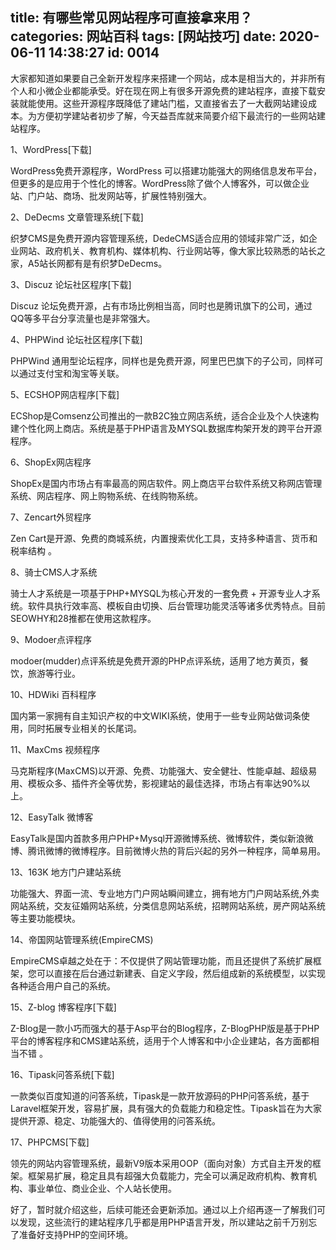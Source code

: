 title: 有哪些常见网站程序可直接拿来用？
categories: 网站百科
tags: [网站技巧]
date: 2020-06-11 14:38:27
id: 0014
---
  <p>大家都知道如果要自己全新开发程序来搭建一个网站，成本是相当大的，并非所有个人和小微企业都能承受。好在现在网上有很多开源免费的建站程序，直接下载安装就能使用。这些开源程序既降低了建站门槛，又直接省去了一大截网站建设成本。为方便初学建站者初步了解，今天益吾库就来简要介绍下最流行的一些网站建站程序。</p><p>1、WordPress[下载]</p><p>WordPress免费开源程序，WordPress 可以搭建功能强大的网络信息发布平台，但更多的是应用于个性化的博客。WordPress除了做个人博客外，可以做企业站、门户站、商场、批发网站等，扩展性特别强大。</p><p>2、DeDecms 文章管理系统[下载]</p><p>织梦CMS是免费开源内容管理系统，DedeCMS适合应用的领域非常广泛，如企业网站、政府机关、教育机构、媒体机构、行业网站等，像大家比较熟悉的站长之家，A5站长网都有是有织梦DeDecms。</p><p>3、Discuz 论坛社区程序[下载]</p><p>Discuz 论坛免费开源，占有市场比例相当高，同时也是腾讯旗下的公司，通过QQ等多平台分享流量也是非常强大。</p><p>4、PHPWind 论坛社区程序[下载]</p><p>PHPWind 通用型论坛程序，同样也是免费开源，阿里巴巴旗下的子公司，同样可以通过支付宝和淘宝等关联。</p><p>5、ECSHOP网店程序[下载]</p><p>ECShop是Comsenz公司推出的一款B2C独立网店系统，适合企业及个人快速构建个性化网上商店。系统是基于PHP语言及MYSQL数据库构架开发的跨平台开源程序。</p><p>6、ShopEx网店程序</p><p>ShopEx是国内市场占有率最高的网店软件。网上商店平台软件系统又称网店管理系统、网店程序、网上购物系统、在线购物系统。</p><p>7、Zencart外贸程序<br /></p><p>Zen Cart是开源、免费的商城系统，内置搜索优化工具，支持多种语言、货币和税率结构 。</p><p>8、骑士CMS人才系统</p><p>骑士人才系统是一项基于PHP+MYSQL为核心开发的一套免费 + 开源专业人才系统。软件具执行效率高、模板自由切换、后台管理功能灵活等诸多优秀特点。目前SEOWHY和28推都在使用这款程序。</p><p>9、Modoer点评程序</p><p>modoer(mudder)点评系统是免费开源的PHP点评系统，适用了地方黄页，餐饮，旅游等行业。</p><p>10、HDWiki 百科程序</p><p>国内第一家拥有自主知识产权的中文WIKI系统，使用于一些专业网站做词条使用，同时拓展专业相关的长尾词。</p><p>11、MaxCms 视频程序</p><p>马克斯程序(MaxCMS)以开源、免费、功能强大、安全健壮、性能卓越、超级易用、模板众多、插件齐全等优势，影视建站的最佳选择，市场占有率达90%以上。</p><p>12、EasyTalk 微博客</p><p>EasyTalk是国内首款多用户PHP+Mysql开源微博系统、微博软件，类似新浪微博、腾讯微博的微博程序。目前微博火热的背后兴起的另外一种程序，简单易用。</p><p>13、163K 地方门户建站系统</p><p>功能强大、界面一流、专业地方门户网站瞬间建立，拥有地方门户网站系统,外卖网站系统，交友征婚网站系统，分类信息网站系统，招聘网站系统，房产网站系统等主要功能模块。</p><p>14、帝国网站管理系统(EmpireCMS)</p><p>EmpireCMS卓越之处在于：不仅提供了网站管理功能，而且还提供了系统扩展框架，您可以直接在后台通过新建表、自定义字段，然后组成新的系统模型，以实现各种适合用户自己的系统。</p><p>15、Z-blog 博客程序[下载]</p><p>Z-Blog是一款小巧而强大的基于Asp平台的Blog程序，Z-BlogPHP版是基于PHP平台的博客程序和CMS建站系统，适用于个人博客和中小企业建站，各方面都相当不错 。</p><p>16、Tipask问答系统[下载]</p><p>一款类似百度知道的问答系统，Tipask是一款开放源码的PHP问答系统，基于Laravel框架开发，容易扩展，具有强大的负载能力和稳定性。Tipask旨在为大家提供开源、稳定、功能强大的、值得使用的问答系统。</p><p>17、PHPCMS[下载]</p><p>领先的网站内容管理系统，最新V9版本采用OOP（面向对象）方式自主开发的框架。框架易扩展，稳定且具有超强大负载能力，完全可以满足政府机构、教育机构、事业单位、商业企业、个人站长使用。</p><p>好了，暂时就介绍这些，后续可能还会更新添加。通过以上介绍再逐一了解我们可以发现，这些流行的建站程序几乎都是用PHP语言开发，所以建站之前千万别忘了准备好支持PHP的空间环境。</p>  